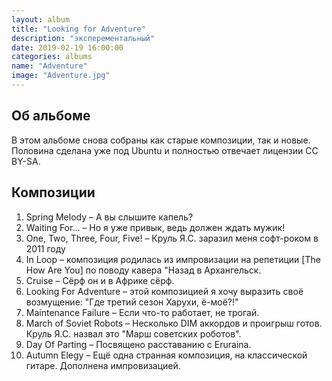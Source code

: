 ```yaml
---
layout: album
title: "Looking for Adventure"
description: "эксперементальный"
date: 2019-02-19 16:00:00
categories: albums
name: "Adventure"
image: "Adventure.jpg"
---
```


## Об альбоме

В этом альбоме снова собраны как старые композиции, так и новые.  
Половина сделана уже под Ubuntu и полностью отвечает лицензии CC BY-SA.  

## Композиции

1. Spring Melody &ndash; А вы слышите капель?
2. Waiting For... &ndash; Но я уже привык, ведь должен ждать мужик!
3. One, Two, Three, Four, Five! &ndash; Круль Я.С. заразил меня софт-роком в 2011 году
4. In Loop &ndash; композиция родилась из импровизации на репетиции [The How Are You] по поводу кавера "Назад в Архангельск.
5. Сruise &ndash; Сёрф он и в Африке сёрф.
6. Looking For Adventure &ndash; этой композицией я хочу выразить своё возмущение: "Где третий сезон Харухи, ё-моё?!"
7. Maintenance Failure &ndash; Если что-то работает, не трогай.
8. March of Soviet Robots &ndash; Несколько DIM аккордов и проигрыш готов. Круль Я.С. назвал это "Марш советских роботов".
9. Day Of Parting &ndash; Посвящено расставанию с Eruraina.
10. Autumn Elegy &ndash; Ещё одна странная композиция, на классической гитаре. Дополнена импровизацией.
